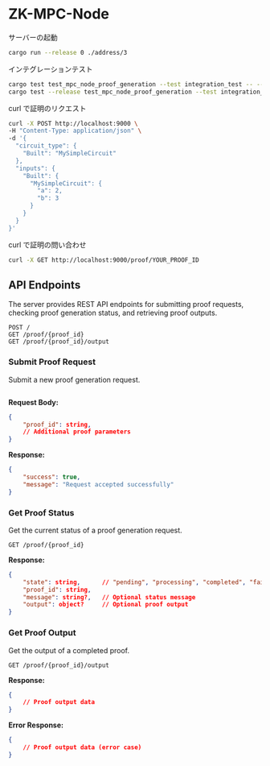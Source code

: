 # ZK-MPC-Node

サーバーの起動

```bash
cargo run --release 0 ./address/3
```

インテグレーションテスト

```bash
cargo test test_mpc_node_proof_generation --test integration_test -- --nocapture
cargo test --release test_mpc_node_proof_generation --test integration_test -- --nocapture
```

curl で証明のリクエスト

```bash
curl -X POST http://localhost:9000 \
-H "Content-Type: application/json" \
-d '{
  "circuit_type": {
    "Built": "MySimpleCircuit"
  },
  "inputs": {
    "Built": {
      "MySimpleCircuit": {
        "a": 2,
        "b": 3
      }
    }
  }
}'
```

curl で証明の問い合わせ

```bash
curl -X GET http://localhost:9000/proof/YOUR_PROOF_ID
```

## API Endpoints

The server provides REST API endpoints for submitting proof requests, checking proof generation status, and retrieving proof outputs.

```
POST /
GET /proof/{proof_id}
GET /proof/{proof_id}/output
```

### Submit Proof Request

Submit a new proof generation request.

```

```

**Request Body:**
```json
{
    "proof_id": string,
    // Additional proof parameters
}
```

**Response:**
```json
{
    "success": true,
    "message": "Request accepted successfully"
}
```

### Get Proof Status

Get the current status of a proof generation request.

```
GET /proof/{proof_id}
```

**Response:**
```json
{
    "state": string,      // "pending", "processing", "completed", "failed"
    "proof_id": string,
    "message": string?,   // Optional status message
    "output": object?     // Optional proof output
}
```

### Get Proof Output

Get the output of a completed proof.

```
GET /proof/{proof_id}/output
```

**Response:**
```json
{
    // Proof output data
}
```

**Error Response:**
```json
{
    // Proof output data (error case)
}
```